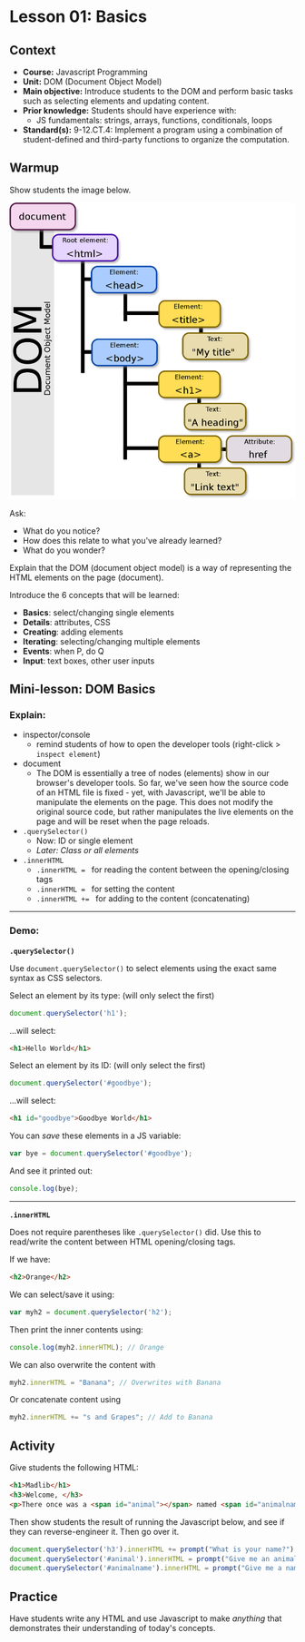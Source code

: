 # Lesson 01: Basics


## Context
* **Course:** Javascript Programming
* **Unit:** DOM (Document Object Model)
* **Main objective:** Introduce students to the DOM and perform basic tasks such as selecting elements and updating content.
* **Prior knowledge:** Students should have experience with:
  * JS fundamentals: strings, arrays, functions, conditionals, loops
* **Standard(s):** 9-12.CT.4: Implement a program using a combination of student-defined and third-party functions to organize the computation.


## Warmup
Show students the image below. 

![](../resources/dom.png)

Ask:
* What do you notice?
* How does this relate to what you've already learned?
* What do you wonder?

Explain that the DOM (document object model) is a way of representing the HTML elements on the page (document). 

Introduce the 6 concepts that will be learned:
* **Basics**: select/changing single elements
* **Details**: attributes, CSS
* **Creating**: adding elements
* **Iterating**: selecting/changing multiple elements
* **Events**: when P, do Q
* **Input**: text boxes, other user inputs


## Mini-lesson: **DOM Basics**

### Explain:

* inspector/console
  * remind students of how to open the developer tools (right-click > `inspect element`)
* document
  * The DOM is essentially a tree of nodes (elements) show in our browser's developer tools. So far, we've seen how the source code of an HTML file is fixed - yet, with Javascript, we'll be able to manipulate the elements on the page. This does not modify the original source code, but rather manipulates the live elements on the page and will be reset when the page reloads.
* `.querySelector()`
  * Now: ID or single element
  * _Later: Class or all elements_
* `.innerHTML`
  * `.innerHTML = ` for reading the content between the opening/closing tags
  * `.innerHTML = ` for setting the content
  * `.innerHTML += ` for adding to the content (concatenating)

---

### Demo:

**`.querySelector()`**

Use `document.querySelector()` to select elements using the exact same syntax as CSS selectors.

Select an element by its type: (will only select the first)

```js
document.querySelector('h1');
```

...will select:

```html
<h1>Hello World</h1>
```

Select an element by its ID: (will only select the first)

```js
document.querySelector('#goodbye');
```

...will select:

```html
<h1 id="goodbye">Goodbye World</h1>
```

You can _save_ these elements in a JS variable:

```js
var bye = document.querySelector('#goodbye');
```

And see it printed out:

```js
console.log(bye);
```

---

**`.innerHTML`**

Does not require parentheses like `.querySelector()` did. Use this to read/write the content between HTML opening/closing tags.

If we have:

```html
<h2>Orange</h2>
```

We can select/save it using:

```js
var myh2 = document.querySelector('h2');
```

Then print the inner contents using: 

```js
console.log(myh2.innerHTML); // Orange
```

We can also overwrite the content with 

```js
myh2.innerHTML = "Banana"; // Overwrites with Banana
```

Or concatenate content using 
```js
myh2.innerHTML += "s and Grapes"; // Add to Banana
```

## Activity

Give students the following HTML:

```html
<h1>Madlib</h1>
<h3>Welcome, </h3>
<p>There once was a <span id="animal"></span> named <span id="animalname"></span>.</p>
```

Then show students the result of running the Javascript below, and see if they can reverse-engineer it. Then go over it.

```js
document.querySelector('h3').innerHTML += prompt("What is your name?");
document.querySelector('#animal').innerHTML = prompt("Give me an animal.");
document.querySelector('#animalname').innerHTML = prompt("Give me a name.");
```


## Practice
Have students write any HTML and use Javascript to make _anything_ that demonstrates their understanding of today's concepts.
